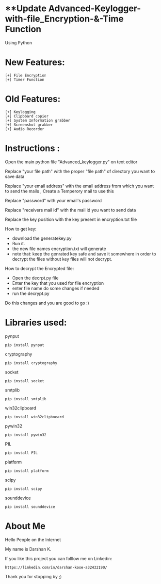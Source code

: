 # **Update Advanced-Keylogger-with-file_Encryption-&-Time Function



 Using Python
# New Features:
    [+] File Encryption
    [+] Timer Function
# Old Features:

    [+] Keylogging
    [+] Clipboard copier
    [+] System Information grabber
    [+] Screenshot grabber
    [+] Audio Recorder
 
 
# Instructions :
Open the main python file "Advanced_keylogger.py" on text editor

Replace "your file path" with the proper "file path" of directory you want to save data
 
Replace "your email address" with the email address from which you want to send the mails , Create a Temperory mail to use this
 
Replace "password" with your email's password
 
Replace "receivers mail id" with the mail id you want to send data

Replace the key position with the key present in encryption.txt file 

How to get key:
 - download the generatekey.py
 - Run it.
 - the new file names encryption.txt will generate 
 - note that: keep the genrated key safe and save it somewhere in order to decrypt the files without key files will not decrypt.

How to decrypt the Encrypted file:
 - Open the decrpt.py file
 - Enter the key that you used for file encryption
 - enter file name do some changes if needed
 - run the decrypt.py
 
Do this changes and you are good to go   :)
 

# Libraries used:

pynput
    
    pip install pynput
 
 cryptography
    
    pip install cryptography
    
 socket
    
    pip install socket
    
 smtplib
    
    pip install smtplib
    
 win32clipboard
    
    pip install win32clipboeard
    
 pywin32
    
    pip install pywin32
    
 PIL
  
    pip install PIL
    
 platform
 
    pip install platform
    
 scipy
 
    pip install scipy
    
 sounddevice
 
    pip install sounddevice
    


    
    
# About Me

Hello People on the Internet

My name is Darshan K.

If you like this project you can folllow me on Linkedin:

    https://linkedin.com/in/darshan-kose-a32432190/

Thank you for stopping by ;)
